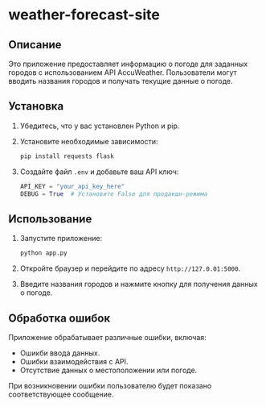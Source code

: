 # weather-forecast-site

## Описание

Это приложение предоставляет информацию о погоде для заданных городов с использованием API AccuWeather. Пользователи могут вводить названия городов и получать текущие данные о погоде.

## Установка

1. Убедитесь, что у вас установлен Python и pip.
2. Установите необходимые зависимости:

   ```bash
   pip install requests flask
   ```

3. Создайте файл `.env` и добавьте ваш API ключ:

   ```python
   API_KEY = "your_api_key_here"
   DEBUG = True  # Установите False для продакшн-режима
   ```

## Использование

1. Запустите приложение:

   ```bash
   python app.py
   ```

2. Откройте браузер и перейдите по адресу `http://127.0.01:5000`.

3. Введите названия городов и нажмите кнопку для получения данных о погоде.

## Обработка ошибок

Приложение обрабатывает различные ошибки, включая:

- Ошикби ввода данных.
- Ошибки взаимодействия с API.
- Отсутствие данных о местоположении или погоде.

При возникновении ошибки пользователю будет показано соответствующее сообщение.
